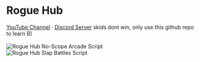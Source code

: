 # Rogue Hub
[YouTube Channel](https://www.youtube.com/channel/UC9R30r3RanVhs0CkPpFb8iA) · [Discord Server](https://discord.com/invite/uzXNguueug)
skids dont win, only use this github repo to learn B)
<br>
<br>
![Rogue Hub No-Scope Arcade Script](https://cdn.discordapp.com/attachments/1022560613341335682/1022911870052618310/unknown.png)
<br>
![Rogue Hub Slap Battles Script](https://cdn.discordapp.com/attachments/1022560613341335682/1022912565271068702/unknown.png)

